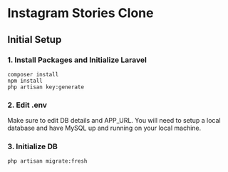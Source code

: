 # Instagram Stories Clone

## Initial Setup

### 1. Install Packages and Initialize Laravel

```
composer install
npm install
php artisan key:generate
```

### 2. Edit .env

Make sure to edit DB details and APP_URL. You will need to setup a local database and have MySQL up and running on your local machine.

### 3. Initialize DB

```
php artisan migrate:fresh
```

